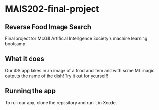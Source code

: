 # MAIS202-final-project

## Reverse Food Image Search

Final project for McGill Artificial Intelligence Society's machine learning bootcamp. 

## What it does
Our iOS app takes in an image of a food and item and with some ML magic outputs the name of the dish! Try it out for yourself!

## Running the app
To run our app, clone the repository and run it in Xcode.

